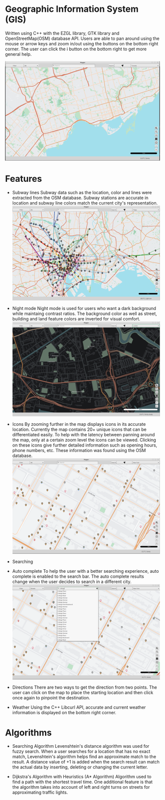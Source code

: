 # Geographic Information System (GIS)

Written using C++ with the EZGL library, GTK library and OpenStreetMap(OSM) database API. Users are able to pan around using the mouse or arrow keys and zoom in/out using the buttons on the bottom right corner. The user can click the i button on the bottom right to get more general help.

![Alt text](Main.png)


Features
==============
* Subway lines
Subway data such as the location, color and lines were extracted from the OSM database. Subway stations are accurate in location and subway line colors match the current city's representation.
![Alt text](Subways.png)

* Night mode
Night mode is used for users who want a dark background while maintaing contrast ratios. The background color as well as street, building and land feature colors are inverted for visual comfort.
![Alt text](Nightmode.png)

* Icons
By zooming further in the map displays icons in its accurate location. Currently the map contains 20+ unique icons that can be differentiated easily. To help with the latency between panning around the map, only at a certain zoom level the icons can be viewed. Clicking on these icons give further detailed information such as opening hours, phone numbers, etc. These information was found using the OSM database.
![Alt text](Icons.png)

* Searching


* Auto complete
To help the user with a better searching experience, auto complete is enabled to the search bar. The auto complete results change when the user decides to search in a different city.
![Alt text](Autocomplete.png)

* Directions
There are two ways to get the direction from two points. The user can click on the map to place the starting location and then click once again to pinpoint the destination.

* Weather
Using the C++ Libcurl API, accurate and current weather information is displayed on the bottom right corner.  

Algorithms
==========
* Searching Algorithm
Levenshtein's distance algorithm was used for fuzzy search. When a user searches for a location that has no exact match, Levenshtein's algorithm helps find an approximate match to the result. A distance value of +1 is added when the search result can match the actual data by inserting, deleting or changing the current letter.

* Dijkstra's Algorithm with Heuristics (A* Algorithm)
Algorithm used to find a path with the shortest travel time. One additional feature is that the algorithm takes into account of left and right turns on streets for approximating traffic lights.
